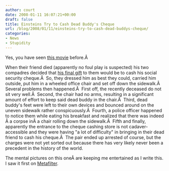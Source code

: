 ```yaml
---
author: court
date: 2008-01-11 16:07:21+00:00
draft: false
title: Einsteins Try to Cash Dead Buddy's Cheque
url: /blog/2008/01/11/einsteins-try-to-cash-dead-buddys-cheque/
categories:
- News
- Stupidity
---
```


Yes, you have seen [this movie](http://www.imdb.com/title/tt0098627/) before.Â 

When their friend died (apparently no foul play is suspected) his two compadres decided that [his final gift](http://www.nydailynews.com/news/ny_crime/2008/01/10/2008-01-10_untitled__daly10m-1.html) to them would be to cash his social security cheque.Â  So, they dressed him as best they could, carried him outside, put him in a wheeled office chair and set off down the sidewalk.Â  Several problems then happened.Â  First off, the recently deceased do not sit very well.Â  Second, the chair had no arms, resulting in a significant amount of effort to keep said dead buddy in the chair.Â  Third, dead buddy's feet were left to their own devices and bounced around on the uneven sidewalk rather conspicuously.Â  Fourth, a police officer happened to notice them while eating his breakfast and realized that there was indeed Â a corpse inÂ a chair rolling down the sidewalk.Â  Fifth and finally, apparently the entrance to the cheque cashing store is not cadaver-accessible and they were having "a lot of difficulty" in bringing in their dead friend to cash his cheque.Â  The pair ended up arrested of course, but the charges were not yet sorted out because there has very likely never been a precedent in the history of the world.

The mental pictures on this oneÂ are keeping me entertained as I write this. I saw it first on [Metafilter](http://www.metafilter.com/68061/A-Weekend-At-Virgilios).
